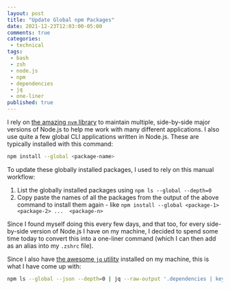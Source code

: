 ```yaml
---
layout: post
title: "Update Global npm Packages"
date: 2021-12-23T12:03:00-05:00
comments: true
categories:
 - technical
tags:
 - bash
 - zsh
 - node.js
 - npm
 - dependencies
 - jq
 - one-liner
published: true
---
```


I rely on [the amazing `nvm` library](https://github.com/nvm-sh/nvm) to maintain multiple, side-by-side major versions of Node.js to help me work with many different applications. I also use quite a few global CLI applications written in Node.js. These are typically installed with this command:


``` bash
npm install --global <package-name>
```

To update these globally installed packages, I used to rely on this manual workflow:

1. List the globally installed packages using `npm ls --global --depth=0`
2. Copy paste the names of all the packages from the output of the above command to install them again - like `npm install --global <package-1>  <package-2> ...  <package-n>`

Since I found myself doing this every few days, and that too, for every side-by-side version of Node.js I have on my machine, I decided to spend some time today to convert this into a one-liner command (which I can then add as an alias into my `.zshrc` file).

Since I also have [the awesome `jq` utility](https://stedolan.github.io/jq/) installed on my machine, this is what I have come up with:

``` bash
npm ls --global --json --depth=0 | jq --raw-output '.dependencies | keys | join(" ")' | xargs npm install --global
```
